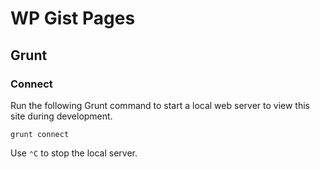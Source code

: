 # WP Gist Pages

## Grunt

### Connect

Run the following Grunt command to start a local web server to view this site during development.

`grunt connect`

Use `⌃C` to stop the local server.